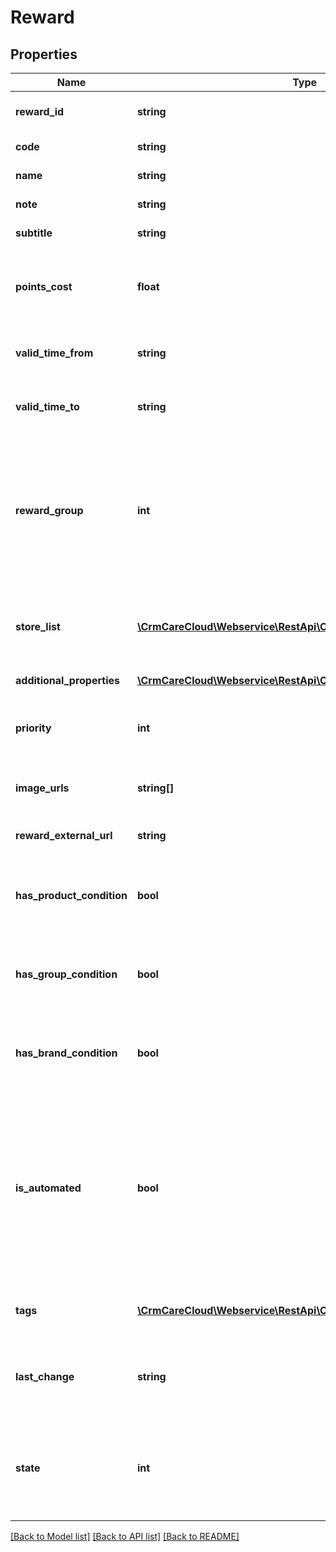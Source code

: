 # Reward

## Properties
Name | Type | Description | Notes
------------ | ------------- | ------------- | -------------
**reward_id** | **string** | The unique id of the reward | [optional] 
**code** | **string** | Code of the reward | 
**name** | **string** | Name of the reward | 
**note** | **string** | Additional text | [optional] 
**subtitle** | **string** | Text of subtitle | [optional] 
**points_cost** | **float** | Number of points, that will be spent by the voucher redemption | [optional] 
**valid_time_from** | **string** | Time the reward is valid from *(HH:MM:SS)* | [optional] 
**valid_time_to** | **string** | Time the reward is valid to *(HH:MM:SS)* | [optional] 
**reward_group** | **int** | The unique id of the reward group *Possible values: 0 - party time voucher / 1 - catalog voucher / 2 - campaign voucher* | 
**store_list** | [**\CrmCareCloud\Webservice\RestApi\Client\Model\Store[]**](Store.md) | List of the stores where the reward can be redeemed | 
**additional_properties** | [**\CrmCareCloud\Webservice\RestApi\Client\Model\PropertyRecord[]**](PropertyRecord.md) | Additional properties | [optional] 
**priority** | **int** | Priority of the reward *1 is the highest priority* | [optional] 
**image_urls** | **string[]** | List of reward image URL addresses | [optional] 
**reward_external_url** | **string** | External URL addresses | [optional] 
**has_product_condition** | **bool** | Parameter says, if there is product condition on reward | [optional] 
**has_group_condition** | **bool** | Parameter says, if there is group condition on reward | [optional] 
**has_brand_condition** | **bool** | Parameter says, if there is brand condition on reward | [optional] 
**is_automated** | **bool** | Parameter says, if reward is automated or not. If reward is automated, means it&#x27;s applied by rules of the reward. Otherwise have to be applied manually | [optional] 
**tags** | [**\CrmCareCloud\Webservice\RestApi\Client\Model\Tag[]**](Tag.md) | List of the tags assigned to the reward. | [optional] 
**last_change** | **string** | Date and time of the last change *(YYYY-MM-DD HH:MM:SS)* | [optional] 
**state** | **int** | State of the reward *Possible values are: 0 - deleted / 1 - active / 2 - non active* | [optional] 

[[Back to Model list]](../../README.md#documentation-for-models) [[Back to API list]](../../README.md#documentation-for-api-endpoints) [[Back to README]](../../README.md)

